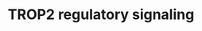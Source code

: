 ---
annotations:
- id: PW:0000003
  parent: signaling pathway
  type: Pathway Ontology
  value: signaling pathway
authors:
- Rex D A B
- Eweitz
- Khanspers
description: Schematic representation of TROP2 mediated signaling mechanism in different
  types of cancers
last-edited: 2023-05-09
organisms:
- Homo sapiens
redirect_from:
- /index.php/Pathway:WP5300
- /instance/WP5300
- /instance/WP5300_r126494
revision: r126494
schema-jsonld:
- '@context': https://schema.org/
  '@id': https://wikipathways.github.io/pathways/WP5300.html
  '@type': Dataset
  creator:
    '@type': Organization
    name: WikiPathways
  description: Schematic representation of TROP2 mediated signaling mechanism in different
    types of cancers
  keywords:
  - ABCC1
  - ACVRL1
  - ADAM10
  - ADAM17
  - AKT1
  - AP1
  - AR
  - BAX
  - BCL2
  - CASP3
  - CCND1
  - CCNE1
  - CD56
  - CDH1
  - CDK2
  - CDK4
  - CDKN1B
  - CDKN2A
  - CLDN1
  - CLDN7
  - CREB1
  - CTNNB1
  - Ca2+
  - EGFR
  - FN1
  - IGF1
  - IGF1R
  - IGF2
  - IGF2R
  - ITGA5
  - ITGB1
  - JAK2
  - JUN
  - MAPK1
  - MAPK3
  - MAPK8
  - MAPK9
  - MDK
  - MMP13
  - MMP2
  - MYC
  - NFKB1
  - NOTCH1
  - OCT3/4
  - PAK4
  - PARP1
  - PDPK1
  - PECAM1
  - PIK3R1
  - PRKAA2
  - PRKCA
  - PRKCD
  - PSA
  - PSEN1
  - PSEN2
  - PSMA
  - PTEN
  - PTK2
  - RAC1
  - RACK1
  - RB1
  - SOX2
  - SRC
  - STAT1
  - STAT3
  - SYP
  - TACSTD2
  - TLN1
  - TP63
  - VIM
  license: CC0
  name: TROP2 regulatory signaling
seo: CreativeWork
title: TROP2 regulatory signaling
wpid: WP5300
---